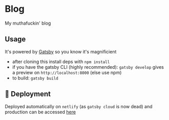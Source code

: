 # Blog

My muthafuckin' blog

## Usage

It's powered by [Gatsby](https://www.gatsbyjs.com/docs/?utm_source=starter&utm_medium=readme&utm_campaign=minimal-starter-ts) so you know it's magnificient

- after cloning this install deps with `npm install`
- if you have the gatsby CLI (highly recommended): `gatsby develop` gives a preview on `http://localhost:8000` (else use npm)
- to build: `gatsby build`

## 🚀 Deployment

Deployed automatically on `netlify` (as `gatsby cloud` is now dead) and production can be accessed [here](blog.nairolf32.com)

